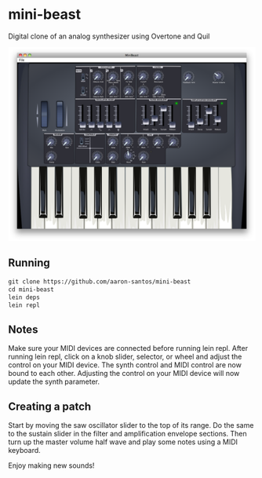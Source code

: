 mini-beast
==========

Digital clone of an analog synthesizer using Overtone and Quil

<img src="https://github.com/aaron-santos/mini-beast/raw/master/doc/minibeast.png" alt="Minibeast Screenshot" />

## Running
    git clone https://github.com/aaron-santos/mini-beast
    cd mini-beast
    lein deps
    lein repl

## Notes
Make sure your MIDI devices are connected before running lein repl.
After running lein repl,  click on a knob slider, selector, or wheel and adjust the control on your MIDI device.
The synth control and MIDI control  are now bound to each other. Adjusting the control on your MIDI device
will now update the synth parameter.

## Creating a patch
Start by moving the saw oscillator slider to the top of its range. Do the same to the sustain slider
in the filter and amplification envelope sections. Then turn up the master volume half wave and play
some notes using a MIDI keyboard.

Enjoy making new sounds!


